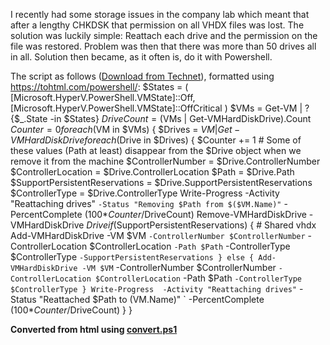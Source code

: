 ﻿I recently had some storage issues in the company lab which meant that
after a lengthy CHKDSK that permission on all VHDX files was lost. The
solution was luckily simple: Reattach each drive and the permission on
the file was restored. Problem was then that there was more than 50
drives all in all. Solution then became, as it often is, do it with
Powershell.

The script as follows ([Download from
Technet](https://gallery.technet.microsoft.com/Reattaching-Drives-on-VMs-3b038909)),
formatted using <https://tohtml.com/powershell/>:
    $States = ( [Microsoft.HyperV.PowerShell.VMState]::Off, 
                [Microsoft.HyperV.PowerShell.VMState]::OffCritical
              )
    $VMs = Get-VM | ? {$_.State -in $States}
    $DriveCount = ($VMs | Get-VMHardDiskDrive).Count
    $Counter = 0
    foreach($VM in $VMs)
    {
        $Drives = $VM | Get-VMHardDiskDrive
        foreach($Drive in $Drives)
        {
            $Counter += 1
            # Some of these values (Path at least) disappear from the $Drive object when we remove it from the machine
            $ControllerNumber = $Drive.ControllerNumber
            $ControllerLocation = $Drive.ControllerLocation
            $Path = $Drive.Path
            $SupportPersistentReservations = $Drive.SupportPersistentReservations
            $ControllerType = $Drive.ControllerType
            Write-Progress  -Activity "Reattaching drives" `
                            -Status "Removing $Path from $($VM.Name)" `
                            -PercentComplete (100*$Counter/$DriveCount) 
            Remove-VMHardDiskDrive -VMHardDiskDrive $Drive
            if($SupportPersistentReservations)
            {
                # Shared vhdx
                Add-VMHardDiskDrive -VM $VM `
                                    -ControllerNumber $ControllerNumber `
                                    -ControllerLocation $ControllerLocation `
                                    -Path $Path `
                                    -ControllerType $ControllerType `
                                    -SupportPersistentReservations
            }
            else
            {
                            Add-VMHardDiskDrive -VM $VM `
                                    -ControllerNumber $ControllerNumber `
                                    -ControllerLocation $ControllerLocation `
                                    -Path $Path `
                                    -ControllerType $ControllerType
            }
            Write-Progress  -Activity "Reattaching drives" `
                            -Status "Reattached $Path to $($VM.Name)" `
                            -PercentComplete (100*$Counter/$DriveCount)
        }
    }

**Converted from html using [convert.ps1](https://github.com/spaelling/Blog/blob/master/convert.ps1)**

